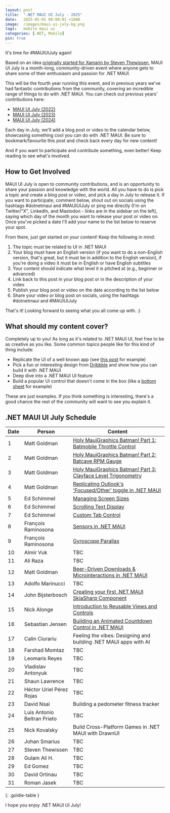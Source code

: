 ```yaml
---
layout: post
title:  ".NET MAUI UI July - 2025"
date:   2025-05-01 00:00:01 +1000
image:  /images/maui-ui-july-bg.png
tags:   mobile maui ui
categories: [.NET, Mobile]
pin: true
---
```


It's time for #MAUIUIJuly again!

Based on an idea [originally started for Xamarin by Steven Thewissen](https://thewissen.io/introducing-xamarin-ui-july/), MAUI UI July is a month-long, community-driven event where anyone gets to share some of their enthusiasm and passion for .NET MAUI.

This will be the fourth year running this event, and in previous years we've had fantastic contributions from the community, covering an incredible range of things to do with .NET MAUI. You can check out previous years' contributions here:

* [MAUI UI July (2022)](/posts/maui-ui-july)
* [MAUI UI July (2023)](/posts/maui-ui-july-23)
* [MAUI UI July (2024)](/posts/mauiuijuly-24/)

Each day in July, we'll add a blog post or video to the calendar below, showcasing something cool you can do with .NET MAUI. Be sure to bookmark/favourite this post and check back every day for new content!

And if you want to participate and contribute something, even better! Keep reading to see what's involved.

## How to Get Involved

MAUI UI July is open to community contributions, and is an opportunity to share your passion and knowledge with the world. All you have to do is pick a topic and create a blog post or video, and pick a day in July to release it. If you want to participate, comment below, shout out on socials using the hashtags #dotnetmaui and #MAUIUIJuly or ping me directly (I'm on Twitter/"X", LinkedIn, and Mastodon - links are in the sidebar on the left), saying which day of the month you want to release your post or video on. Once you've picked a date I'll add your name to the list below to reserve your spot.

From there, just get started on your content! Keep the following in mind:

1. The topic must be related to UI in .NET MAUI
2. Your blog must have an English version (if you want to do a non-English version, that's great, but it must be in addition to the English version), if you're doing a video it must be in English or have English subtitles
3. Your content should indicate what level it is pitched at (e.g., beginner or advanced)
4. Link back to this post in your blog post or in the description of your video
5. Publish your blog post or video on the date according to the list below
6. Share your video or blog post on socials, using the hashtags #dotnetmaui and #MAUIUIJuly

That's it! Looking forward to seeing what you all come up with. :)

## What should my content cover?

Completely up to you! As long as it's related to .NET MAUI UI, feel free to be as creative as you like. Some common topics people like for this kind of thing include:

* Replicate the UI of a well known app (see [this post](/posts/outlook-clone) for example)
* Pick a fun or interesting design from [Dribbble](https://dribbble.com) and show how you can build it with .NET MAUI
* Deep dive into a .NET MAUI UI feature
* Build a popular UI control that doesn't come in the box (like a [bottom sheet](https://blogs.xgenoapps.com/post/2022/07/23/maui-bottom-sheet) for example)

These are just examples. If you think something is interesting, there's a good chance the rest of the community will want to see you explain it.


## .NET MAUI UI July Schedule

| Date | Person                      | Content                                                                                                                                               |
| ---- | --------------------------- | ----------------------------------------------------------------------------------------------------------------------------------------------------- |
| 1    | Matt Goldman                | [Holy MauiGraphics Batman! Part 1: Batmobile Throttle Control](/posts/batmobile-part-1/)                                                              |
| 2    | Matt Goldman                | [Holy MauiGraphics Batman! Part 2: Batcave RPM Gauge](/posts/batmobile-part-2)                                                                        |
| 3    | Matt Goldman                | [Holy MauiGraphics Batman! Part 3: Clayface Level Trigonometry](/posts/batmobile-part-3)                                                              |
| 4    | Matt Goldman                | [Replicating Outlook's 'Focused/Other' toggle in .NET MAUI](/posts/outlook-toggle)                                                                    |
| 5    | Ed Schimmel                 | [Managing Screen Sizes](https://byte217.com/net-maui-managing-screen-sizes/)                                                                          |
| 6    | Ed Schimmel                 | [Scrolling Text Display](https://byte217.com/net-maui-scrolling-text-display/)                                                                        |
| 7    | Ed Schimmel                 | [Custom Tab Control](https://byte217.com/net-maui-tab-control-with-underlinement/)                                                                    |
| 8    | François Raminosona         | [Sensors in .NET MAUI](https://blog.francois.raminosona.com/sensors-in-net-maui-mauiuijuly/)                                                          |
| 9    | François Raminosona         | [Gyroscope Parallax](https://blog.francois.raminosona.com/sensor-based-parallax-in-net-maui-using-the-gyroscope-mauiuijuly/)                          |
| 10   | Almir Vuk                   | TBC                                                                                                                                                   |
| 11   | Ali Raza                    | TBC                                                                                                                                                   |
| 12   | Matt Goldman                | [Beer-Driven Downloads & Microinteractions in .NET MAUI](/posts/bdd-app-downloads)                                                                    |
| 13   | Adolfo Marinucci            | TBC                                                                                                                                                   |
| 14   | John Bijsterbosch           | [Creating your first .NET MAUI SkiaSharp Component](https://blog.johndotnet.nl/creating-your-very-first-net-maui-skiasharp-component-step-by-step/)   |
| 15   | Nick Alonge                 | [Introduction to Reusable Views and Controls ](https://dev.to/nick_alonge/reusable-views-in-net-maui-4n3c)                                            |
| 16   | Sebastian Jensen            | [Building an Animated Countdown Control in .NET MAUI](https://medium.com/@tsjdevapps/building-an-animated-countdown-control-in-net-maui-0b1faff7ed76) |
| 17   | Calin Ciurariu              | Feeling the vibes: Designing and building .NET MAUI apps with AI                                                                                      |
| 18   | Farshad Momtaz              | TBC                                                                                                                                                   |
| 19   | Leomaris Reyes              | TBC                                                                                                                                                   |
| 20   | Vladislav Antonyuk          | TBC                                                                                                                                                   |
| 21   | Shaun Lawrence              | TBC                                                                                                                                                   |
| 22   | Héctor Uriel Pérez Rojas    | TBC                                                                                                                                                   |
| 23   | David Nsai                  | Building a pedometer fitness tracker                                                                                                                  |
| 24   | Luis Antonio Beltran Prieto | TBC                                                                                                                                                   |
| 25   | Nick Kovalsky               | Build Cross-Platform Games in .NET MAUI with DrawnUI                                                                                                  |
| 26   | Johan Smarius               | TBC                                                                                                                                                   |
| 27   | Steven Thewissen            | TBC                                                                                                                                                   |
| 28   | Gulam Ali H.                | TBC                                                                                                                                                   |
| 29   | Ed Gomez                    | TBC                                                                                                                                                   |
| 30   | David Ortinau               | TBC                                                                                                                                                   |
| 31   | Roman Jasek                 | TBC                                                                                                                                                   |

{: .goldie-table }

I hope you enjoy .NET MAUI UI July!
